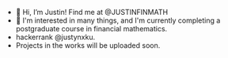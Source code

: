 - 👋 Hi, I’m Justin! Find me at @JUSTINFINMATH
- 👀 I'm interested in many things, and I'm currently completing a postgraduate course in financial mathematics.
- hackerrank @justynxku.
- Projects in the works will be uploaded soon.

<!---
JUSTINFINMATH/JUSTINFINMATH is a ✨ special ✨ repository because its `README.md` (this file) appears on your GitHub profile.
You can click the Preview link to take a look at your changes.
--->
